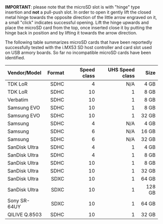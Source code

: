 **IMPORTANT**: please note that the microSD slot is with "hinge" type insertion and **not** a pull-push
slot. In order to open it gently lift the closed metal hinge towards the opposite direction of the little
arrow engraved on it, a small "click" indicates successful opening. Lift the hinge upwards and place the microSD card from the top, once inserted close it by putting the hinge back in position and by lifting it towards the arrow direction.

The following table summarizes microSD cards that have been reportedly successfully tested with
the i.MX53 SD host controller and card slot used on USB armory boards. So far no incompatible
microSD cards have been identified.

| Vendor/Model  | Format | Speed class | UHS Speed class | Size  |
|:--------------|-------:|------------:|----------------:|------:|
| TDK LoR       | SDHC   | 4           | N/A             |  4 GB |
| TDK LoR       | SDHC   | 10          | 1               |  8 GB |
| Verbatim      | SDHC   | 10          | 1               |  8 GB |
| Samsung EVO   | SDHC   | 10          | 1               |  8 GB |
| Samsung EVO   | SDHC   | 10          | 1               | 32 GB |
| Samsung       | SDHC   | 4           | N/A             |  4 GB |
| Samsung       | SDHC   | 6           | N/A             | 16 GB |
| Samsung       | SDHC   | 6           | N/A             | 32 GB |
| SanDisk Ultra | SDHC   | 4           | 1               |  4 GB |
| SanDisk Ultra | SDHC   | 4           | 1               |  8 GB |
| SanDisk Ultra | SDHC   | 10          | 1               |  8 GB |
| SanDisk Ultra | SDHC   | 10          | 1               | 32 GB |
| SanDisk Ultra | SDXC   | 10          | 1               | 64 GB |
| SanDisk Ultra | SDXC   | 10          | 1               |128 GB |
| Sony SR-64UY  | SDXC   | 10          | 1               | 64 GB |
| QILIVE Q.8503 | SDHC   | 10          | 1               | 32 GB |
